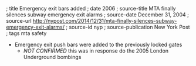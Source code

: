 ; title Emergency exit bars added
; date 2006
; source-title MTA finally silences subway emergency exit alarms
; source-date December 31, 2004
; source-url http://nypost.com/2014/12/31/mta-finally-silences-subway-emergency-exit-alarms/
; source-id nyp
; source-publication New York Post
; tags mta safety

- Emergency exit push bars were added to the previously locked gates
  - *NOT CONFIRMED* this was in response do the 2005 London Underground bombings
